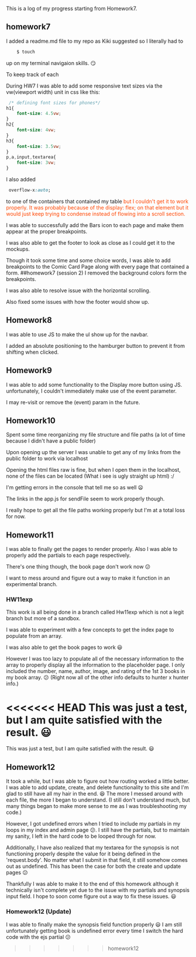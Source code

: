 This is a log of my progress starting from Homework7.
<!-- Homework7 -->
## homework7
I added a readme.md file to my repo as Kiki suggested so I literally had to
```bash
    $ touch
```
up on my terminal navigaion skills. :smirk:

To keep track of each

During HW7 I was able to add some responsive text sizes via the vw(viewport width) unit in css like this:
```css
 /* defining font sizes for phones*/
h1{
    font-size: 4.5vw;
}
h2{
    font-size: 4vw;
}
h3{
    font-size: 3.5vw;
}
p,a,input,textarea{
    font-size: 3vw;
}
```
I also added 

```css
 overflow-x:auto;
```

to one of the containers that contained my table <span style="color: orangered">
but I couldn't get it to work properly. It was probably because of the display: flex; on that element but it would just keep trying to condense instead of flowing into a scroll section.</span>

I was able to successfully add the Bars icon to each page and make them appear at the proper breakpoints.

I was also able to get the footer to look as close as I could get it to the mockups.

Though it took some time and some choice words, I was able to add breakpoints to the Comic Card Page along with every page that contained a form.
##homework7 (session 2)
I removed the background colors form the breakpoints.

I was also able to resolve issue with the horizontal scrolling.

Also fixed some issues with how the footer would show up.

## Homework8
I was able to use JS to make the ul show up for the navbar.

I added an absolute positioning to the hamburger button to prevent it from shifting when clicked.
## Homework9
I was able to add some functionality to the Display more button using JS. unfortunately, I couldn't immediately make use of the event parameter.

I may re-visit or remove the (event) param in the future.

## Homework10

Spent some time reorganizing my file structure and file paths (a lot of time because I didn't have a public folder)

Upon opening up the server I was unable to get any of my links from the public folder to work via localhost

Opening the html files raw is fine, but when I open them in the localhost, none of the files can be located (What i see is ugly straight up html) :/

I'm getting errors in the console that tell me so as well :frowning:

The links in the app.js for sendFile seem to work properly though.

I really hope to get all the file paths working properly but I'm at a total loss for now.

## Homework11

I was able to finally get the pages to render properly. Also I was able to properly add the partials to each page respectively.

There's one thing though, the book page don't work now :confused:

I want to mess around and figure out a way to make it function in an experimental branch.

### HW11exp
This work is all being done in a branch called Hw11exp which is not a legit branch but more of a sandbox.

I was able to experiment with a few concepts to get the index page to populate from an array.

I was also able to get the book pages to work :smiley:

However I was too lazy to populate all of the necessary information to the array to properly display all the information to the placeholder page.
I only included the number, name, author, image, and rating of the 1st 3 books in my book array. :confused: (Right now all of the other info defaults to hunter x hunter info.)

<<<<<<< HEAD
This was just a test, but I am quite satisfied with the result. :smiley:
=======
This was just a test, but I am quite satisfied with the result. :smiley:

## Homework12

It took a while, but I was able to figure out how routing worked a little better. I was able to add update, create, and delete functionality to this site and I'm glad to still have all my hair in the end. :laughing: The more I messed around with each file, the more I began to understand.
(I still don't understand much, but many things began to make more sense to me as I was troubleshooting my code.)

However, I got undefined errors when I tried to include my partials in my loops in my index and admin page :confused:. I still have the partials, but to maintain my sanity, I left in the hard code to be looped through for now.

Additionally, I have also realized that my textarea for the synopsis is not functioning properly despite the value for it being defined in the 'request.body'. No matter what I submit in that field, it still somehow comes out as undefined. This has been the case for both the create and update pages :confused:

Thankfully I was able to make it to the end of this homework although it technically isn't complete yet due to the issue with my partials and synopsis input field. I hope to soon come figure out a way to fix these issues. :smiley:

### Homework12 (Update)

I was able to finally make the synopsis field function properly :smiley: I am still unfortunately getting book is undefined error every time I switch the hard code with the ejs partial :confused:
>>>>>>> homework12
